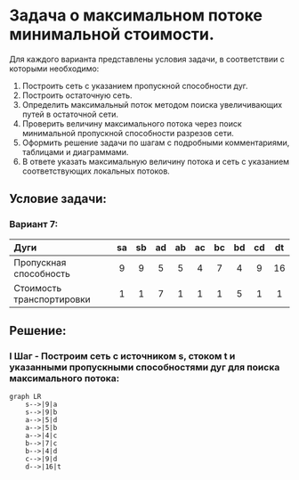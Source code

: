 # Задача о максимальном потоке минимальной стоимости.
Для каждого варианта представлены условия задачи, в соответствии с которыми необходимо: 
1. Построить сеть с указанием пропускной способности дуг.
2. Построить остаточную сеть.
3. Определить максимальный поток методом поиска увеличивающих путей в остаточной сети.
4. Проверить величину максимального потока через поиск минимальной пропускной способности разрезов сети.
5. Оформить решение задачи по шагам с подробными комментариями, таблицами и диаграммами.
6. В ответе указать максимальную величину потока и сеть с указанием соответствующих локальных потоков.

## Условие задачи:

### Вариант 7:

| Дуги                      | sa | sb | ad | ab | ac | bc | bd | cd | dt |
|:--------------------------|:--:|:--:|:--:|:--:|:--:|:--:|:--:|:--:|:--:|
| Пропускная способность    | 9  | 9  | 5  | 5  | 4  | 7  | 4  | 9  | 16 |
| Стоимость транспортировки | 1  | 1  | 7  | 1  | 1  | 1  | 5  | 1  | 1  |

## Решение:

### I Шаг - Построим сеть с источником s, стоком t и указанными пропускными способностями дуг для поиска максимального потока:
```mermaid
graph LR
    s-->|9|a
    s-->|9|b
    a-->|5|d
    a-->|5|b
    a-->|4|c
    b-->|7|c
    b-->|4|d
    c-->|9|d
    d-->|16|t      
```
